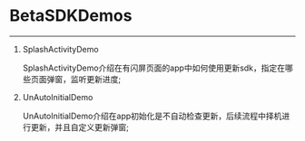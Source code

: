 # BetaSDKDemos

---

 1. SplashActivityDemo
 
    SplashActivityDemo介绍在有闪屏页面的app中如何使用更新sdk，指定在哪些页面弹窗，监听更新进度;
 2. UnAutoInitialDemo
 
    UnAutoInitialDemo介绍在app初始化是不自动检查更新，后续流程中择机进行更新，并且自定义更新弹窗;
